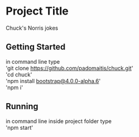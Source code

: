 # Project Title

Chuck's Norris jokes 

## Getting Started

in command line type </br>
'git clone https://github.com/padomaitis/chuck.git' </br>
'cd chuck'</br>
'npm install bootstrap@4.0.0-alpha.6'</br>
'npm i'</br>



## Running 
in command line inside project folder type</br>
'npm start'</br>

